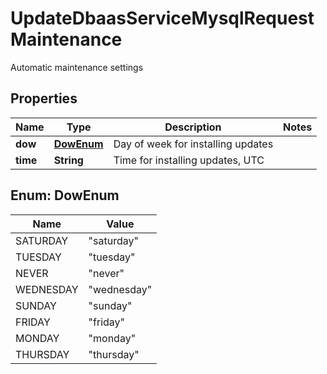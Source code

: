 

# UpdateDbaasServiceMysqlRequestMaintenance

Automatic maintenance settings

## Properties

| Name | Type | Description | Notes |
|------------ | ------------- | ------------- | -------------|
|**dow** | [**DowEnum**](#DowEnum) | Day of week for installing updates |  |
|**time** | **String** | Time for installing updates, UTC |  |



## Enum: DowEnum

| Name | Value |
|---- | -----|
| SATURDAY | &quot;saturday&quot; |
| TUESDAY | &quot;tuesday&quot; |
| NEVER | &quot;never&quot; |
| WEDNESDAY | &quot;wednesday&quot; |
| SUNDAY | &quot;sunday&quot; |
| FRIDAY | &quot;friday&quot; |
| MONDAY | &quot;monday&quot; |
| THURSDAY | &quot;thursday&quot; |



